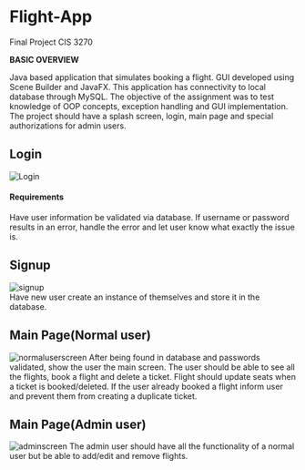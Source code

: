 # Flight-App
Final Project CIS 3270

<b>BASIC OVERVIEW</b>

Java based application that simulates booking a flight. GUI developed using Scene Builder and JavaFX. This application has connectivity to local database through MySQL. The objective of the assignment was to test knowledge of OOP concepts, exception handling and GUI implementation. The project should have a splash screen, login, main page and special authorizations for admin users.

## Login
![Login](https://user-images.githubusercontent.com/47226703/63475557-576f1600-c44b-11e9-848a-98ee75de1202.PNG) 
#### Requirements
Have user information be validated via database. If username or password results in an error, handle the error and let user know what exactly the issue is.

## Signup
![signup](https://user-images.githubusercontent.com/47226703/63475570-648c0500-c44b-11e9-9a41-9c3d1486f2b7.PNG) <br>
Have new user create an instance of themselves and store it in the database.

## Main Page(Normal user)
![normaluserscreen](https://user-images.githubusercontent.com/47226703/63475565-5f2eba80-c44b-11e9-980b-26a4f048d877.PNG)
After being found in database and passwords validated, show the user the main screen. The user should be able to see all the flights, book a flight and delete a ticket. Flight should update seats when a ticket is booked/deleted. If the user already booked a flight inform user and prevent them from creating a duplicate ticket.

## Main Page(Admin user)
![adminscreen](https://user-images.githubusercontent.com/47226703/63475576-6ce44000-c44b-11e9-87ba-cf90442b59a8.PNG)
The admin user should have all the functionality of a normal user but be able to add/edit and remove flights.
